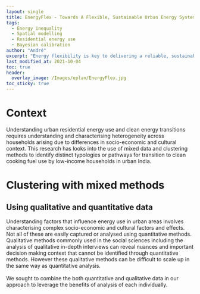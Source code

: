 ```yaml
---
layout: single
title: EnergyFlex - Towards A Flexible, Sustainable Urban Energy System
tags:
  - Energy inequality
  - Spatial modelling
  - Residential energy use
  - Bayesian calibration
author: "André"
excerpt: "Energy flexibility is key to delivering a reliable, sustainable energy system. This project will develop a new agent-based simulation that models the daily activities of people in urban areas to estimate when they are likely to be using energy."
last_modified_at: 2021-10-04
toc: true
header:
  overlay_image: /Images/eplan/EnergyFlex.jpg
toc_sticky: true
---
```




# Context

Understanding urban residential energy use and clean energy transitions requires understanding and characterising heterogeneity across households arising due to differences in socio-economic and cultural context. This research has looks into the use of mixed data and clustering methods to identify distinct typologies or pathways for transition to clean cooking fuel use by low-income households in urban India.


<h1 class="category">Clustering with mixed methods</h1>
<h2 class="title">Using qualitative and quantitative data</h2>
 Understanding factors that influence energy use in urban areas involves characterising complex socio-economic and cultural factors and effects. Not all of these are easily captured or analysed using quantitative methods. Qualitative methods commonly used in the social sciences including the analysis of qualitative in-depth interviews can reveal nuances and important decision making context that cannot be identified through quantitative methods. However these qualitative methods can be difficult to scale up in the same way as quantitative analysis.<br>
  <br>
  We sought to combine the both quantitative and qualitative data in our approach to leverage the benefits of analysis of each individually.
